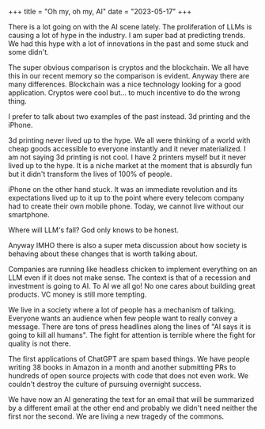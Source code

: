 +++
title = "Oh my, oh my, AI"
date = "2023-05-17"
+++

There is a lot going on with the AI scene lately. The proliferation of LLMs is causing a lot of hype in the industry. I am super bad at predicting trends. We had this hype with a lot of innovations in the past and some stuck and some didn't.

The super obvious comparison is cryptos and the blockchain. We all have this in our recent memory so the comparison is evident. Anyway there are many differences. Blockchain was a nice technology looking for a good application. Cryptos were cool but... to much incentive to do the wrong thing.

I prefer to talk about two examples of the past instead. 3d printing and the iPhone.

3d printing never lived up to the hype. We all were thinking of a world with cheap goods accessible to everyone instantly and it never materialized. I am not saying 3d printing is not cool. I have 2 printers myself but it never lived up to the hype. It is a niche market at the moment that is absurdly fun but it didn't transform the lives of 100% of people.

iPhone on the other hand stuck. It was an immediate revolution and its expectations lived up to it up to the point where every telecom company had to create their own mobile phone. Today, we cannot live without our smartphone.

Where will LLM's fall? God only knows to be honest.

Anyway IMHO there is also a super meta discussion about how society is behaving about these changes that is worth talking about.

Companies are running like headless chicken to implement everything on an LLM even if it does not make sense. The context is that of a recession and investment is going to AI. To AI we all go! No one cares about building great products. VC money is still more tempting.

We live in a society where a lot of people has a mechanism of talking. Everyone wants an audience when few people want to really convey a message. There are tons of press headlines along the lines of "AI says it is going to kill all humans". The fight for attention is terrible where the fight for quality is not there.

The first applications of ChatGPT are spam based things. We have people writing 38 books in Amazon in a month and another submitting PRs to hundreds of open source projects with code that does not even work. We couldn't destroy the culture of pursuing overnight success.

We have now an AI generating the text for an email that will be summarized by a different email at the other end and probably we didn't need neither the first nor the second. We are living a new tragedy of the commons.